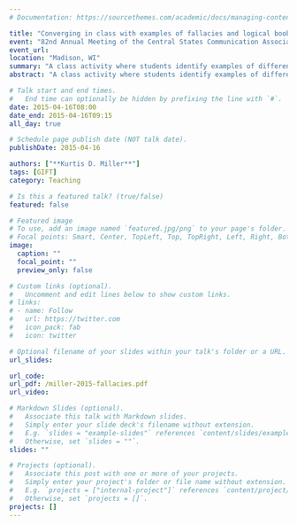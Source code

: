 ```yaml
---
# Documentation: https://sourcethemes.com/academic/docs/managing-content/

title: "Converging in class with examples of fallacies and logical booby-traps from real life persuasive messages"
event: "82nd Annual Meeting of the Central States Communication Association"
event_url:
location: "Madison, WI"
summary: "A class activity where students identify examples of different types of logical fallicies and logical booby-traps and bring them to class"
abstract: "A class activity where students identify examples of different types of logical fallicies and logical booby-traps and bring them to class"

# Talk start and end times.
#   End time can optionally be hidden by prefixing the line with `#`.
date: 2015-04-16T08:00
date_end: 2015-04-16T09:15
all_day: true

# Schedule page publish date (NOT talk date).
publishDate: 2015-04-16

authors: ["**Kurtis D. Miller**"]
tags: [GIFT]
category: Teaching

# Is this a featured talk? (true/false)
featured: false

# Featured image
# To use, add an image named `featured.jpg/png` to your page's folder. 
# Focal points: Smart, Center, TopLeft, Top, TopRight, Left, Right, BottomLeft, Bottom, BottomRight.
image:
  caption: ""
  focal_point: ""
  preview_only: false

# Custom links (optional).
#   Uncomment and edit lines below to show custom links.
# links:
# - name: Follow
#   url: https://twitter.com
#   icon_pack: fab
#   icon: twitter

# Optional filename of your slides within your talk's folder or a URL.
url_slides:

url_code:
url_pdf: /miller-2015-fallacies.pdf
url_video:

# Markdown Slides (optional).
#   Associate this talk with Markdown slides.
#   Simply enter your slide deck's filename without extension.
#   E.g. `slides = "example-slides"` references `content/slides/example-slides.md`.
#   Otherwise, set `slides = ""`.
slides: ""

# Projects (optional).
#   Associate this post with one or more of your projects.
#   Simply enter your project's folder or file name without extension.
#   E.g. `projects = ["internal-project"]` references `content/project/deep-learning/index.md`.
#   Otherwise, set `projects = []`.
projects: []
---
```

